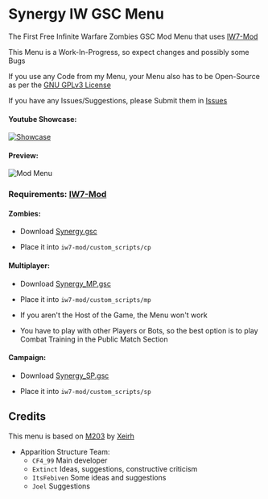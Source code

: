 # Synergy IW GSC Menu

The First Free Infinite Warfare Zombies GSC Mod Menu that uses [IW7-Mod](https://github.com/auroramod/iw7-mod)

This Menu is a Work-In-Progress, so expect changes and possibly some Bugs

If you use any Code from my Menu, your Menu also has to be Open-Source as per the [GNU GPLv3 License](https://github.com/SyndiShanX/Synergy-IW-GSC-Menu/blob/main/LICENSE.md)

If you have any Issues/Suggestions, please Submit them in [Issues](https://github.com/SyndiShanX/Synergy-IW-GSC-Menu/issues)

#### Youtube Showcase:

[![Showcase](https://syndishanx.github.io/Synergy-IW-GSC-Menu/Youtube-Thumbnail.png)](https://www.youtube.com/watch?v=RgkMBqLNRxY "Synergy GSC Mod Menu Showcase")

#### Preview:

![Mod Menu](https://syndishanx.github.io/Synergy-IW-GSC-Menu/Synergy-IW-GSC-Menu.png)

### Requirements: [IW7-Mod](https://github.com/auroramod/iw7-mod)

#### Zombies:
* Download [Synergy.gsc](https://syndishanx.github.io/Synergy-IW-GSC-Menu/Synergy.gsc)

* Place it into `iw7-mod/custom_scripts/cp`

#### Multiplayer:
* Download [Synergy_MP.gsc](https://syndishanx.github.io/Synergy-IW-GSC-Menu/Synergy_MP.gsc)

* Place it into `iw7-mod/custom_scripts/mp`

* If you aren't the Host of the Game, the Menu won't work

* You have to play with other Players or Bots, so the best option is to play Combat Training in the Public Match Section

#### Campaign:
* Download [Synergy_SP.gsc](https://syndishanx.github.io/Synergy-IW-GSC-Menu/Synergy_SP.gsc)

* Place it into `iw7-mod/custom_scripts/sp`

## Credits

This menu is based on [M203](https://github.com/Xeirh/M203) by [Xeirh](https://github.com/Xeirh)

- Apparition Structure Team:
  * `CF4_99` Main developer
  * `Extinct` Ideas, suggestions, constructive criticism
  * `ItsFebiven` Some ideas and suggestions
  * `Joel` Suggestions
